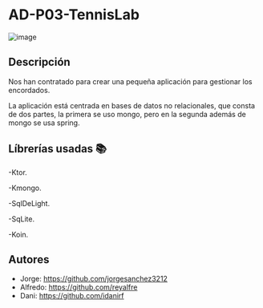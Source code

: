 # AD-P03-TennisLab

![image](https://user-images.githubusercontent.com/79906574/216041179-62f64a13-db77-4405-b629-e628d8e1673f.png)

## Descripción

Nos han contratado para crear una pequeña aplicación para gestionar los encordados.

La aplicación está centrada en bases de datos no relacionales, que consta de dos partes, la primera se uso mongo, pero en la segunda además de mongo se usa spring.

## Líbrerías usadas 📚
-Ktor.

-Kmongo.

-SqlDeLight.

-SqLite.

-Koin.

## Autores
- Jorge: <https://github.com/jorgesanchez3212>
- Alfredo: <https://github.com/reyalfre>
- Dani: <https://github.com/idanirf>
